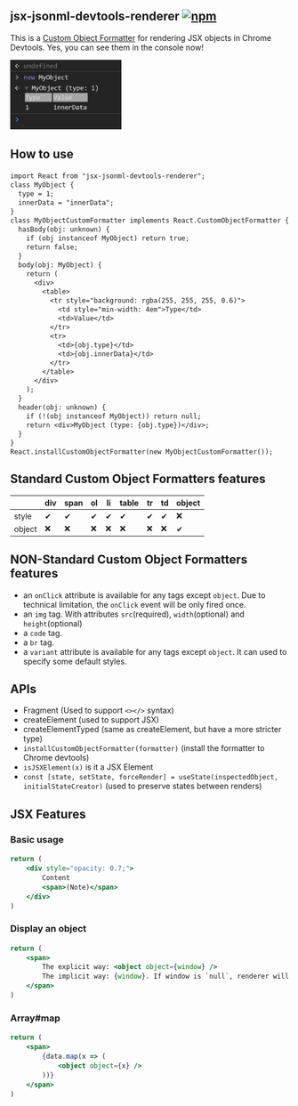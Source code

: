 ## jsx-jsonml-devtools-renderer [![npm][npmicon]][npmurl]

This is a [Custom Object Formatter](https://docs.google.com/document/d/1FTascZXT9cxfetuPRT2eXPQKXui4nWFivUnS_335T3U/preview) for rendering JSX objects in Chrome Devtools. Yes, you can see them in the console now!

  [npmicon]: https://img.shields.io/npm/v/jsx-jsonml-devtools-renderer?style=flat-square
  [npmurl]: https://www.npmjs.com/package/jsx-jsonml-devtools-renderer
  
 <img width="200" src="https://raw.githubusercontent.com/Jack-Works/jsx-jsonml-devtools-renderer/master/preview.png" />

## How to use

```tsx
import React from "jsx-jsonml-devtools-renderer";
class MyObject {
  type = 1;
  innerData = "innerData";
}
class MyObjectCustomFormatter implements React.CustomObjectFormatter {
  hasBody(obj: unknown) {
    if (obj instanceof MyObject) return true;
    return false;
  }
  body(obj: MyObject) {
    return (
      <div>
        <table>
          <tr style="background: rgba(255, 255, 255, 0.6)">
            <td style="min-width: 4em">Type</td>
            <td>Value</td>
          </tr>
          <tr>
            <td>{obj.type}</td>
            <td>{obj.innerData}</td>
          </tr>
        </table>
      </div>
    );
  }
  header(obj: unknown) {
    if (!(obj instanceof MyObject)) return null;
    return <div>MyObject (type: {obj.type})</div>;
  }
}
React.installCustomObjectFormatter(new MyObjectCustomFormatter());
```

## Standard Custom Object Formatters features

|        | div | span | ol  | li  | table | tr  | td  | object |
| ------ | --- | ---- | --- | --- | ----- | --- | --- | ------ |
| style  | ✔   | ✔    | ✔   | ✔   | ✔     | ✔   | ✔   | ❌     |
| object | ❌  | ❌   | ❌  | ❌  | ❌    | ❌  | ❌  | ✔      |

## NON-Standard Custom Object Formatters features

-   an `onClick` attribute is available for any tags except `object`. Due to technical limitation, the `onClick` event will be only fired once.
-   an `img` tag. With attributes `src`(required), `width`(optional) and `height`(optional)
-   a `code` tag.
-   a `br` tag.
-   a `variant` attribute is available for any tags except `object`. It can used to specify some default styles.

## APIs

-   Fragment (Used to support `<></>` syntax)
-   createElement (used to support JSX)
-   createElementTyped (same as createElement, but have a more stricter type)
-   `installCustomObjectFormatter(formatter)` (install the formatter to Chrome devtools)
-   `isJSXElement(x)` is it a JSX Element
-   `const [state, setState, forceRender] = useState(inspectedObject, initialStateCreator)` (used to preserve states between renders)

## JSX Features

### Basic usage

```jsx
return (
    <div style="opacity: 0.7;">
        Content
        <span>(Note)</span>
    </div>
)
```

### Display an object

```jsx
return (
    <span>
        The explicit way: <object object={window} />
        The implicit way: {window}. If window is `null`, renderer will ignore this element.
    </span>
)
```

### Array#map

```jsx
return (
    <span>
        {data.map(x => (
            <object object={x} />
        ))}
    </span>
)
```

